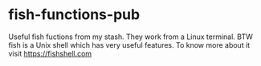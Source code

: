 # fish-functions-pub
Useful fish fuctions from my stash. They work from a Linux terminal. 
BTW fish is a Unix shell which has very useful features. To know more about it visit https://fishshell.com

